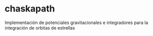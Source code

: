 # chaskapath
Implementación de potenciales gravitacionales e integradores para la integración de orbitas de estrellas
